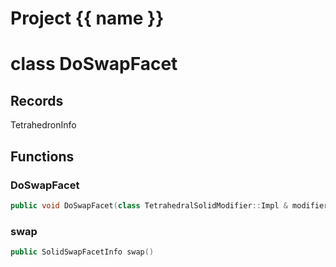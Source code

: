 <script setup>
import {useRoute} from 'vitepress'
const {path} = useRoute()
const tokens = path.split('/')
const words = tokens[2].split('-');
for (let i = 0; i < words.length; i++) {
    words[i] = words[i].charAt(0).toUpperCase() + words[i].slice(1);
    words[i] = words[i].replace('geode', 'Geode')
}
const name = words.join('-');
</script>
# Project {{ name }}

# class DoSwapFacet


## Records

TetrahedronInfo



## Functions

### DoSwapFacet

```cpp
public void DoSwapFacet(class TetrahedralSolidModifier::Impl & modifier, const PolyhedronFacet & facet)
```


### swap

```cpp
public SolidSwapFacetInfo swap()
```




